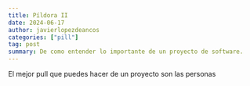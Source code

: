 ```yaml
---
title: Píldora II
date: 2024-06-17
author: javierlopezdeancos
categories: ["pill"]
tag: post
summary: De como entender lo importante de un proyecto de software.
---
```


<span class="hggsw-pill">El mejor pull que puedes hacer de un proyecto son las personas</span>
